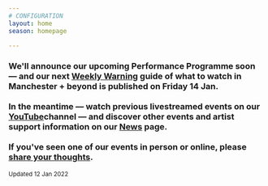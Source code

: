 ```yaml
---
# CONFIGURATION
layout: home
season: homepage

---
```

### We'll announce our upcoming Performance Programme soon — and our next <a href="http://wordofwarning.posthaven.com" target="_blank">Weekly Warning</a> guide of what to watch in Manchester + beyond is published on Friday 14 Jan.<br><br>In the meantime — watch previous livestreamed events on our <a href="http://bit.ly/YTwarnmcr" target="_blank">YouTube</a>channel — and discover other events and artist support information on our [News](/news) page.<br><br>If you've seen one of our events in person or online, please <a href="http://bit.ly/warnmcrfeedback" target="_blank">share your thoughts</a>.         
<small>Updated 12 Jan 2022</small>
